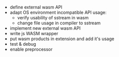 * define external wasm API
* adapt OS environment incompatible API usage:
    - verify usability of sstream in wasm
    - change file usage in compiler to sstream
* implement new external wasm API
* write js WASM wrapper
* put wasm products in extension and add it's usage
* test & debug
* enable preprocessor